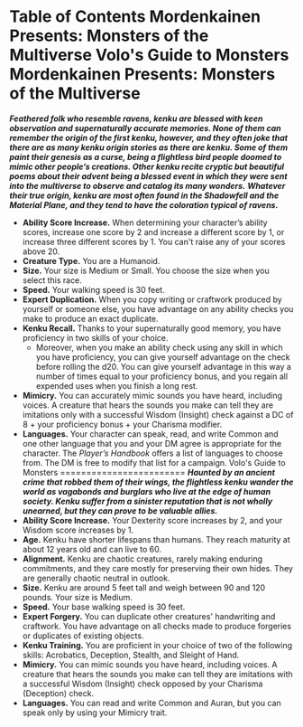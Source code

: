 Table of Contents
Mordenkainen Presents: Monsters of the Multiverse
Volo's Guide to Monsters
Mordenkainen Presents: Monsters of the Multiverse
=================================================
***Feathered folk who resemble ravens, kenku are blessed with keen observation and supernaturally accurate memories. None of them can remember the origin of the first kenku, however, and they often joke that there are as many kenku origin stories as there are kenku. Some of them paint their genesis as a curse, being a flightless bird people doomed to mimic other people’s creations. Other kenku recite cryptic but beautiful poems about their advent being a blessed event in which they were sent into the multiverse to observe and catalog its many wonders.***
***Whatever their true origin, kenku are most often found in the Shadowfell and the Material Plane, and they tend to have the coloration typical of ravens.***
* **Ability Score Increase.** When determining your character’s ability scores, increase one score by 2 and increase a different score by 1, or increase three different scores by 1. You can't raise any of your scores above 20.
* **Creature Type.** You are a Humanoid.
* **Size.** Your size is Medium or Small. You choose the size when you select this race.
* **Speed.** Your walking speed is 30 feet.
* **Expert Duplication.** When you copy writing or craftwork produced by yourself or someone else, you have advantage on any ability checks you make to produce an exact duplicate.
* **Kenku Recall.** Thanks to your supernaturally good memory, you have proficiency in two skills of your choice.
	+ Moreover, when you make an ability check using any skill in which you have proficiency, you can give yourself advantage on the check before rolling the d20. You can give yourself advantage in this way a number of times equal to your proficiency bonus, and you regain all expended uses when you finish a long rest.
* **Mimicry.** You can accurately mimic sounds you have heard, including voices. A creature that hears the sounds you make can tell they are imitations only with a successful Wisdom (Insight) check against a DC of 8 + your proficiency bonus + your Charisma modifier.
* **Languages.** Your character can speak, read, and write Common and one other language that you and your DM agree is appropriate for the character. The *Player’s Handbook* offers a list of languages to choose from. The DM is free to modify that list for a campaign.
Volo's Guide to Monsters
========================
***Haunted by an ancient crime that robbed them of their wings, the flightless kenku wander the world as vagabonds and burglars who live at the edge of human society. Kenku suffer from a sinister reputation that is not wholly unearned, but they can prove to be valuable allies.***
* **Ability Score Increase.** Your Dexterity score increases by 2, and your Wisdom score increases by 1.
* **Age.** Kenku have shorter lifespans than humans. They reach maturity at about 12 years old and can live to 60.
* **Alignment.** Kenku are chaotic creatures, rarely making enduring commitments, and they care mostly for preserving their own hides. They are generally chaotic neutral in outlook.
* **Size.** Kenku are around 5 feet tall and weigh between 90 and 120 pounds. Your size is Medium.
* **Speed.** Your base walking speed is 30 feet.
* **Expert Forgery.** You can duplicate other creatures' handwriting and craftwork. You have advantage on all checks made to produce forgeries or duplicates of existing objects.
* **Kenku Training.** You are proficient in your choice of two of the following skills: Acrobatics, Deception, Stealth, and Sleight of Hand.
* **Mimicry.** You can mimic sounds you have heard, including voices. A creature that hears the sounds you make can tell they are imitations with a successful Wisdom (Insight) check opposed by your Charisma (Deception) check.
* **Languages.** You can read and write Common and Auran, but you can speak only by using your Mimicry trait.